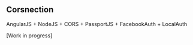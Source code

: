 Corsnection
-----------

AngularJS + NodeJS + CORS + PassportJS + FacebookAuth + LocalAuth

[Work in progress]
